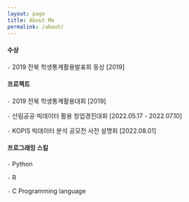 ```yaml
---
layout: page
title: About Me
permalink: /about/
---
```

#### 수상

`-` 2019 전북 학생통계활용발표회 동상 [2019]

#### 프로젝트

`-` 2019 전북 학생통계활용대회 [2019]

`-` 산림공공·빅데이터 활용 창업경진대회 [2022.05.17 - 2022.07.10]

`-` KOPIS 빅데이터 분석 공모전 사전 설명회 [2022.08.01]

#### 프로그래밍 스킬

`-` Python

`-` R

`-` C Programming language
